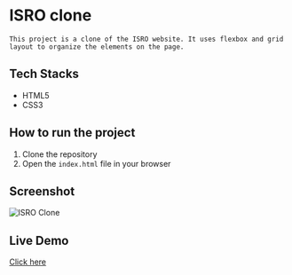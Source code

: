 # ISRO clone

    This project is a clone of the ISRO website. It uses flexbox and grid layout to organize the elements on the page.

## Tech Stacks
- HTML5
- CSS3

## How to run the project

1. Clone the repository
2. Open the `index.html` file in your browser

## Screenshot

![ISRO Clone](./ISRO_clone.png)

## Live Demo
[Click here](https://rahullkumr.github.io/webtech/)